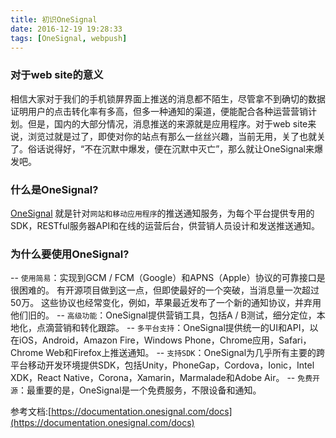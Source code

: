 ```yaml
---
title: 初识OneSignal
date: 2016-12-19 19:28:33
tags: [OneSignal, webpush]
---
```


### 对于web site的意义
相信大家对于我们的手机锁屏界面上推送的消息都不陌生，尽管拿不到确切的数据证明用户的点击转化率有多高，但多一种通知的渠道，便能配合各种运营营销计划。但是，国内的大部分情况，消息推送的来源就是应用程序。对于web site来说，浏览过就是过了，即使对你的站点有那么一丝丝兴趣，当前无用，关了也就关了。俗话说得好，“不在沉默中爆发，便在沉默中灭亡”，那么就让OneSignal来爆发吧。 

### 什么是OneSignal?
[OneSignal](https://onesignal.com/) 就是针对`网站和移动应用程序`的推送通知服务，为每个平台提供专用的SDK，RESTful服务器API和在线的运营后台，供营销人员设计和发送推送通知。

### 为什么要使用OneSignal?
-- `使用简易`：实现到GCM / FCM（Google）和APNS（Apple）协议的可靠接口是很困难的。 有开源项目做到这一点，但即使最好的一个突破，当消息量一次超过50万。 这些协议也经常变化，例如，苹果最近发布了一个新的通知协议，并弃用他们旧的。
-- `高级功能`：OneSignal提供营销工具，包括A / B测试，细分定位，本地化，点滴营销和转化跟踪。
-- `多平台支持`：OneSignal提供统一的UI和API，以在iOS，Android，Amazon Fire，Windows Phone，Chrome应用，Safari，Chrome Web和Firefox上推送通知。
-- `支持SDK`：OneSignal为几乎所有主要的跨平台移动开发环境提供SDK，包括Unity，PhoneGap，Cordova，Ionic，Intel XDK，React Native，Corona，Xamarin，Marmalade和Adobe Air。
-- `免费开源`：最重要的是，OneSignal是一个免费服务，不限设备和通知。

参考文档:[https://documentation.onesignal.com/docs](https://documentation.onesignal.com/docs)